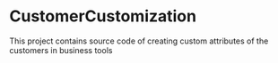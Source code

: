 # CustomerCustomization
This project contains source code of creating custom attributes of the customers in business tools
